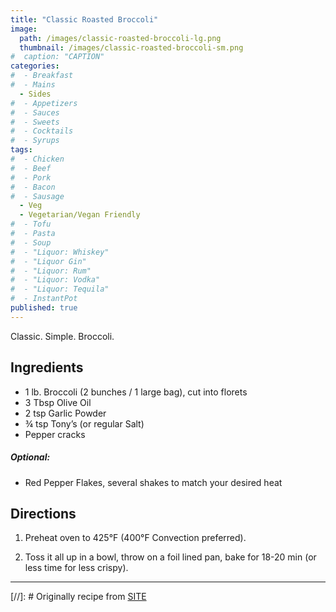 ```yaml
---
title: "Classic Roasted Broccoli"
image: 
  path: /images/classic-roasted-broccoli-lg.png
  thumbnail: /images/classic-roasted-broccoli-sm.png
#  caption: "CAPTION"
categories:
#  - Breakfast
#  - Mains
  - Sides
#  - Appetizers
#  - Sauces
#  - Sweets
#  - Cocktails
#  - Syrups
tags:
#  - Chicken
#  - Beef
#  - Pork
#  - Bacon
#  - Sausage
  - Veg
  - Vegetarian/Vegan Friendly
#  - Tofu
#  - Pasta
#  - Soup
#  - "Liquor: Whiskey"
#  - "Liquor Gin"
#  - "Liquor: Rum"
#  - "Liquor: Vodka"
#  - "Liquor: Tequila"
#  - InstantPot
published: true
---
```


Classic. Simple. Broccoli.

## Ingredients

* 1 lb. Broccoli (2 bunches / 1 large bag), cut into florets
* 3 Tbsp Olive Oil
* 2 tsp Garlic Powder
* ¾ tsp Tony’s (or regular Salt)
* Pepper cracks

##### Optional:

* Red Pepper Flakes, several shakes to match your desired heat

## Directions

1. Preheat oven to 425°F (400°F Convection preferred). 

1. Toss it all up in a bowl, throw on a foil lined pan, bake for 18-20 min (or less time for less crispy).


---
[//]: # Originally recipe from [SITE](URL)


